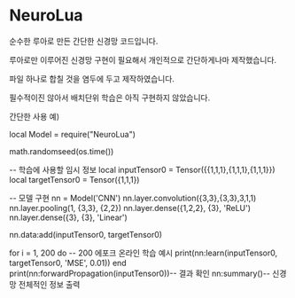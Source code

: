 # NeuroLua
순수한 루아로 만든 간단한 신경망 코드입니다.

루아로만 이루어진 신경망 구현이 필요해서 개인적으로 간단하게나마 제작했습니다.

파일 하나로 합칠 것을 염두에 두고 제작하였습니다.

필수적이진 않아서 배치단위 학습은 아직 구현하지 않았습니다. 

간단한 사용 예)

local Model = require("NeuroLua")

math.randomseed(os.time())

-- 학습에 사용할 임시 정보
local inputTensor0 = Tensor({{1,1,1},{1,1,1},{1,1,1}})
local targetTensor0 = Tensor({1,1,1})

-- 모델 구현
nn = Model('CNN')
nn.layer.convolution({3,3},{3,3},3,1,1)
nn.layer.pooling(1, {3,3}, {2,2})
nn.layer.dense({1,2,2}, {3}, 'ReLU')
nn.layer.dense({3}, {3}, 'Linear')

nn.data:add(inputTensor0, targetTensor0)

for i = 1, 200 do -- 200 에포크 온라인 학습 예시
    print(nn:learn(inputTensor0, targetTensor0, 'MSE', 0.01))
end
print(nn:forwardPropagation(inputTensor0))-- 결과 확인
nn:summary()-- 신경망 전체적인 정보 출력
